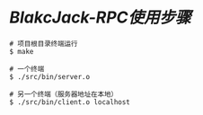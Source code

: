 
# ***BlakcJack-RPC使用步骤***

```shell
# 项目根目录终端运行
$ make
```

```shell
# 一个终端
$ ./src/bin/server.o

# 另一个终端（服务器地址在本地）
$ ./src/bin/client.o localhost 
```
